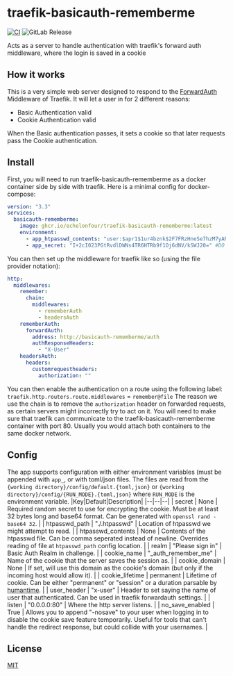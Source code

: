 # traefik-basicauth-rememberme
[![CI](https://github.com/EchelonFour/traefik-basicauth-rememberme/actions/workflows/main.yml/badge.svg)](https://github.com/EchelonFour/traefik-basicauth-rememberme/actions/workflows/main.yml)
![GitLab Release](https://img.shields.io/gitlab/v/release/EchelonFour/traefik-basicauth-rememberme)

Acts as a server to handle authentication with traefik's forward auth middleware, where the login is saved in a cookie

## How it works

This is a very simple web server designed to respond to the [ForwardAuth](https://doc.traefik.io/traefik/v2.5/middlewares/http/forwardauth/) Middleware of Traefik. It will let a user in for 2 different reasons:

- Basic Authentication valid
- Cookie Authentication valid

When the Basic authentication passes, it sets a cookie so that later requests pass the Cookie authentication.

## Install

First, you will need to run traefik-basicauth-rememberme as a docker container side by side with traefik. Here is a minimal config for docker-compose:

```yml
version: "3.3"
services:
  basicauth-rememberme:
    image: ghcr.io/echelonfour/traefik-basicauth-rememberme:latest
    environment:
      - app_htpasswd_contents: "user:$apr1$1ur4bznk$2F7FRzHneSe7hzM7yAR76/" #htpasswd fiile format (you can comma seperate instead of newline too)
      - app_secret: "I+2cI023PGtRvdlDWNs4TR6HTRb9f1Oj6dNV/kSWJ20=" #DO NOT USE THIS STRING. random 32 bytes as base64. Can be generated with `openssl rand -base64 32`
```

You can then set up the middleware for traefik like so (using the file provider notation):

```yml
http:
  middlewares:
    remember:
      chain:
        middlewares:
          - rememberAuth
          - headersAuth
    rememberAuth:
      forwardAuth:
        address: http://basicauth-rememberme/auth
        authResponseHeaders:
          - "X-User"
    headersAuth:
      headers:
        customrequestheaders:
          authorization: ""
```

You can then enable the authentication on a route using the following label:
`traefik.http.routers.route.middlewares` = `remember@file`
The reason we use the chain is to remove the `authorization` header on forwarded requests, as certain servers might incorrectly try to act on it.
You will need to make sure that traefik can communicate to the traefik-basicauth-rememberme container with port 80. Usually you would attach both containers to the same docker network.

## Config

The app supports configuration with either environment variables (must be appended with `app_`, or with toml/json files. The files are read from the `{working directory}/config/default.{toml,json}` or `{working directory}/config/{RUN_MODE}.{toml,json}` where `RUN_MODE` is the environment variable.
|Key|Default|Description|
|--|--|--|
| secret | None | Required random secret to use for encrypting the cookie. Must be at least 32 bytes long and base64 format. Can be generated with `openssl rand -base64 32`. |
| htpasswd_path | "./.htpasswd" | Location of htpasswd we might attempt to read. |
| htpasswd_contents | None | Contents of the htpasswd file. Can be comma seperated instead of newline. Overrides reading of file at `htpasswd_path` config location. |
| realm | "Please sign in" | Basic Auth Realm in challenge. |
| cookie_name | "\_auth_remember_me" | Name of the cookie that the server saves the session as. |
| cookie_domain | None | If set, will use this domain as the cookie's domain (but only if the incoming host would allow it). |
| cookie_lifetime | permanent | Lifetime of cookie. Can be either "permanent" or "session" or a duration parsable by [humantime](https://docs.rs/humantime/2.1.0/humantime/). |
| user_header | "x-user" | Header to set saying the name of user that authenticated. Can be used in traefik forwardauth settings. |
| listen | "0.0.0.0:80" | Where the http server listens. |
| no_save_enabled | True | Allows you to append "-nosave" to your user when logging in to disable the cookie save feature temporarily. Useful for tools that can't handle the redirect response, but could collide with your usernames. |

## License

[MIT](http://opensource.org/licenses/MIT)
